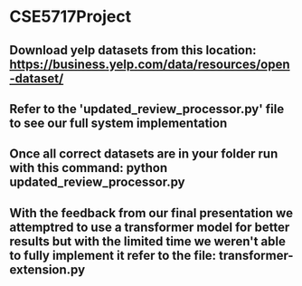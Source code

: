 # CSE5717Project

## Download yelp datasets from this location: https://business.yelp.com/data/resources/open-dataset/

## Refer to the 'updated_review_processor.py' file to see our full system implementation

## Once all correct datasets are in your folder run with this command: python updated_review_processor.py

## With the feedback from our final presentation we attemptred to use a transformer model for better results but with the limited time we weren't able to fully implement it refer to the file: transformer-extension.py

